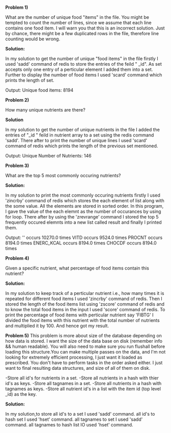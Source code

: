 __Problem 1)__
 
  What are the number of unique food "items" in the file. You might be tempted to count the number of lines, since we assume that each line contains one food item. I will warn you that this is an incorrect solution. Just by chance, there might be a few duplicated rows in the file, therefore line counting would be wrong.

__Solution:__ 
  
  In my solution to get the number of unique "food items" in the file firstly I used 'sadd' command of redis to store the entries of the feild " _id". As set accepts only one entry of a perticular element I added them into a set. Further to display the number of food items I used 'scard' command which prints the length of set.
  
  Output: 
   Unique food items:
   8194
  
__Problem 2)__
 
 How many unique nutrients are there?

__Solution__
  
  In my solution to get the number of unique nutrients in the file I added the entries of "_id " feild in nutrient array to a set using the redis command 'sadd'. There after to print the number of unique lines I used 'scard' command of redis which prints the length of the previous set mentioned.
  
  Output:
   Unique Number of Nutrients:
   146
   
__Problem 3)__
  
  What are the top 5 most commonly occuring nutrients?
  
__Solution:__

  In my solution to print the most commonly occuring nutrients firstly I used 'zincrby' command of redis which stores the each element of list along with the some value. All the elements are stored in sorted order. In this program, I gave the value of the each elemnt as the number of occurances by using for loop. There after by using the 'zrevrange' command I stored the top 5 frequently occured elemnts into a new list called result and finally I printed them.
  
  Output: 
   '' occurs 10270.0 times 
  VITD occurs 9524.0 times 
  PROCNT occurs 8194.0 times
  ENERC_KCAL occurs 8194.0 times
  CHOCDF occurs 8194.0 times  
  
__Problem 4)__
 
  Given a specific nutrient, what percentage of food items contain this nutrient?
  
__Solution:__
 
  In my solution to keep track of a perticular nutrient i.e., how many times it is repeated for different food items I used 'zincrby' command of redis. Then I stored the length of the food items list using 'zscore' command of redis and to know the total food items in the input I used 'score' command of redis. To print the percentage of food items with perticular nutrient say 'FIBTG' I divided the food items with this nutrient with the total number of nutrients and multiplied it by 100. And hence got my result.
  
__Problem 5)__
  This problem is more about size of the database depending on how data is stored. I want the size of the data base on disk (remember info && human readable). You will also need to make sure you run flushall before loading this structure.You can make multiple passes on the data, and I'm not looking for extremely efficient processing, I just want it loaded as prescribed. You don't have to perform tasks in the order asked either. I just want to final resulting data structures, and size of all of them on disk.

  -Store all id's for nutrients in a set.
  -Store all nutrients in a hash with thier id's as keys.
  -Store all tagnames in a set.
  -Store all nutrients in a hash with tagnames as keys.
  -Store all nutrient id's in a list with the item id (top level _id) as the key.

__Solution:__

  In my solution,to store 
   all id's to a set I used 'sadd' command.
   all id's to hash set I used 'hset' command.
   all tagnames to set I used 'sadd' command.
   all tagnames to hash list IO used 'hset' command.
  
